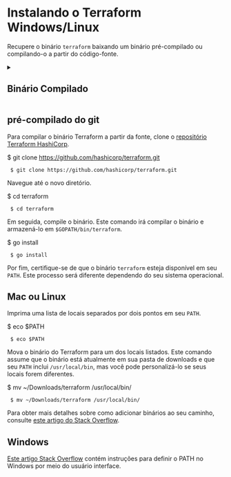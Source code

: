 Instalando o Terraform Windows/Linux
==========================================================================================================================================

Recupere o binário `terraform` baixando um binário pré-compilado ou compilando-o a partir do código-fonte.
<details><summary>

Binário Compilado
------------------

</summary>
<p>


Para instalar o Terraform, encontre o [pacote apropriado](https://developer.hashicorp.com/terraform/downloads) para o seu sistema e baixe-o como um arquivo zip.

Após baixar o Terraform, descompacte o pacote. O Terraform é executado como um único binário chamado `terraform`. Quaisquer outros arquivos no pacote podem ser removidos com segurança e o Terraform ainda funcionará.

</p>
</details>

pré-compilado do git
------------------------

Para compilar o binário Terraform a partir da fonte, clone o [repositório Terraform HashiCorp](https://github.com/hashicorp/terraform).

$ git clone https://github.com/hashicorp/terraform.git

     $ git clone https://github.com/hashicorp/terraform.git
    


Navegue até o novo diretório.

$ cd terraform

     $ cd terraform
    

Em seguida, compile o binário. Este comando irá compilar o binário e armazená-lo em `$GOPATH/bin/terraform`.

$ go install

     $ go install
    



Por fim, certifique-se de que o binário `terraform` esteja disponível em seu `PATH`. Este processo será diferente dependendo do seu sistema operacional.

Mac ou Linux
----------------

Imprima uma lista de locais separados por dois pontos em seu `PATH`.

$ eco $PATH

     $ eco $PATH
    


Mova o binário do Terraform para um dos locais listados. Este comando assume que o binário está atualmente em sua pasta de downloads e que seu `PATH` inclui `/usr/local/bin`, mas você pode personalizá-lo se seus locais forem diferentes.

$ mv ~/Downloads/terraform /usr/local/bin/

     $ mv ~/Downloads/terraform /usr/local/bin/

Para obter mais detalhes sobre como adicionar binários ao seu caminho, consulte [este artigo do Stack Overflow](https://stackoverflow.com/questions/14637979/how-to-permanently-set-path-on-linux).    


Windows
------------

[Este artigo Stack Overflow](https://stackoverflow.com/questions/1618280/where-can-i-set-path-to-make-exe-on-windows) contém instruções para definir o PATH no Windows por meio do usuário interface.